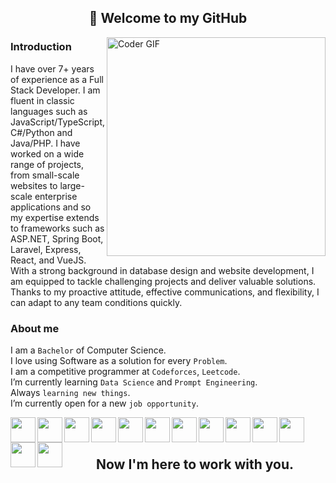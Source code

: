 <h2 align="center">👋 Welcome to my GitHub</h2>

<img align="right" src="https://media.giphy.com/media/SWoSkN6DxTszqIKEqv/giphy.gif" alt="Coder GIF" width="350">

### Introduction
I have over 7+ years of experience as a Full Stack Developer. I am fluent in classic languages such as JavaScript/TypeScript, C#/Python and Java/PHP. I have worked on a wide range of projects, from small-scale websites to large-scale enterprise applications and so my expertise extends to frameworks such as ASP.NET, Spring Boot, Laravel, Express, React, and VueJS. With a strong background in database design and website development, I am equipped to tackle challenging projects and deliver valuable solutions. Thanks to my proactive attitude, effective communications, and flexibility, I can adapt to any team conditions quickly.

### About me
I am a `Bachelor` of Computer Science.<br />
I love using Software as a solution for every `Problem`.<br />
I am a competitive programmer at `Codeforces`, `Leetcode`.<br />
I’m currently learning `Data Science` and `Prompt Engineering`.<br />
Always `learning new things`.<br />
I’m currently open for a new `job opportunity`.<br />

<img height="40" align="left" src="https://cdn.jsdelivr.net/gh/devicons/devicon/icons/csharp/csharp-plain.svg" />
<img height="40" align="left" src="https://cdn.jsdelivr.net/gh/devicons/devicon/icons/java/java-plain.svg"/>
<img height="40" align="left" src="https://cdn.jsdelivr.net/gh/devicons/devicon/icons/python/python-plain.svg"/>
<img height="40" align="left" src="https://cdn.jsdelivr.net/gh/devicons/devicon/icons/typescript/typescript-plain.svg"/>
<img height="40" align="left" src="https://cdn.jsdelivr.net/gh/devicons/devicon/icons/wordpress/wordpress-plain.svg" />
<img height="40" align="left" src="https://cdn.jsdelivr.net/gh/devicons/devicon/icons/laravel/laravel-plain.svg" />
<img height="40" align="left" src="https://cdn.jsdelivr.net/gh/devicons/devicon/icons/git/git-original.svg" />
<img height="40" align="left" src="https://cdn.jsdelivr.net/gh/devicons/devicon/icons/vscode/vscode-original.svg" />
<img height="40" align="left" src="https://cdn.jsdelivr.net/gh/devicons/devicon/icons/react/react-original.svg" />
<img height="40" align="left" src="https://cdn.jsdelivr.net/gh/devicons/devicon/icons/vuejs/vuejs-original.svg" />
<img height="40" align="left" src="https://cdn.jsdelivr.net/gh/devicons/devicon/icons/angularjs/angularjs-original.svg" />
<img height="40" align="left" src="https://cdn.jsdelivr.net/gh/devicons/devicon/icons/spring/spring-original.svg" />
<img height="40" align="left" src="https://cdn.jsdelivr.net/gh/devicons/devicon/icons/nodejs/nodejs-original.svg" />

<br/>
<br/>
<h2 align="center">Now I'm here to work with you.</h2>
<br/>
